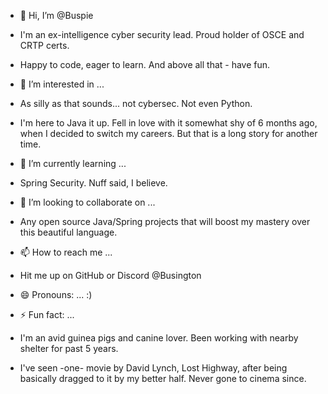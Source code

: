 - 👋 Hi, I’m @Buspie
- I'm an ex-intelligence cyber security lead. Proud holder of OSCE and CRTP certs.
- Happy to code, eager to learn. And above all that - have fun.
  
- 👀 I’m interested in ...
- As silly as that sounds... not cybersec. Not even Python.
- I'm here to Java it up. Fell in love with it somewhat shy of 6 months ago, when I decided to switch my careers. But that is a long story for another time.
  
- 🌱 I’m currently learning ...
- Spring Security. Nuff said, I believe.
  
- 💞️ I’m looking to collaborate on ...
- Any open source Java/Spring projects that will boost my mastery over this beautiful language.
  
- 📫 How to reach me ...
- Hit me up on GitHub or Discord @Busington

- 😄 Pronouns: ... :)
  
- ⚡ Fun fact: ...
- I'm an avid guinea pigs and canine lover. Been working with nearby shelter for past 5 years.
- I've seen -one- movie by David Lynch, Lost Highway, after being basically dragged to it by my better half. Never gone to cinema since.

<!---
Buspie/Buspie is a ✨ special ✨ repository because its `README.md` (this file) appears on your GitHub profile.
You can click the Preview link to take a look at your changes.
--->
